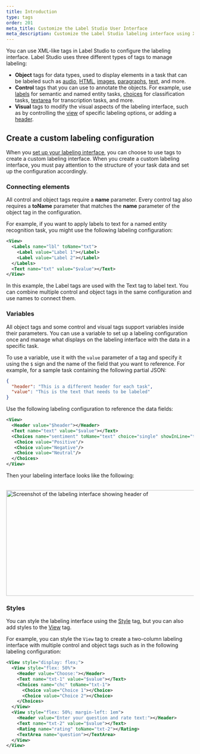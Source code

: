 ```yaml
---
title: Introduction
type: tags
order: 201
meta_title: Customize the Label Studio User Interface
meta_description: Customize the Label Studio labeling interface using XML-like tags for simple and complex data annotation tasks for machine learning and data science projects.
---
```


You can use XML-like tags in Label Studio to configure the labeling interface. Label Studio uses three different types of tags to manage labeling:
- **Object** tags for data types, used to display elements in a task that can be labeled such as [audio](audio.html), [HTML](hypertext.html), [images](image.html), [paragraphs](paragraphs.html), [text](text.html), and more.
- **Control** tags that you can use to annotate the objects. For example, use [labels](labels.html) for semantic and named entity tasks, [choices](choices.html) for classification tasks, [textarea](textarea.html) for transcription tasks, and more. 
- **Visual** tags to modify the visual aspects of the labeling interface, such as by controlling the [view](view.html) of specific labeling options, or adding a [header](header.html).

## Create a custom labeling configuration

When you [set up your labeling interface](/guide/setup.html), you can choose to use tags to create a custom labeling interface. When you create a custom labeling interface, you must pay attention to the structure of your task data and set up the configuration accordingly. 

### Connecting elements

All control and object tags require a **name** parameter. Every control tag also requires a **toName** parameter that matches the **name** parameter of the object tag in the configuration. 

For example, if you want to apply labels to text for a named entity recognition task, you might use the following labeling configuration:
```xml
<View>
  <Labels name="lbl" toName="txt">
    <Label value="Label 1"></Label>
    <Label value="Label 2"></Label>
  </Labels>
  <Text name="txt" value="$value"></Text>
</View>
```
In this example, the Label tags are used with the Text tag to label text. You can combine multiple control and object tags in the same configuration and use names to connect them.

### Variables

All object tags and some control and visual tags support variables inside their parameters. You can use a variable to set up a labeling configuration once and manage what displays on the labeling interface with the data in a specific task. 

To use a variable, use it with the `value` parameter of a tag and specify it using the `$` sign and the name of the field that you want to reference. For example, for a sample task containing the following partial JSON:
```json
{ 
  "header": "This is a different header for each task", 
  "value": "This is the text that needs to be labeled"
}
```

Use the following labeling configuration to reference the data fields:
```xml
<View>
  <Header value="$header"></Header>
  <Text name="text" value="$value"></Text>
  <Choices name="sentiment" toName="text" choice="single" showInLine="true">
   <Choice value="Positive"/>
   <Choice value="Negative"/>
   <Choice value="Neutral"/>
  </Choices>
</View>
```

Then your labeling interface looks like the following:

<br/>
<img src="/images/tag-header-example.png" alt="Screenshot of the labeling interface showing header of "This is a different header for each task" and text to be labeled of "This is the text that needs to be labeled" followed by a row of 3 checkboxes with Positive, Negative, and Neutral options." class="gif-border" width="748px" height="284px" />


### Styles

You can style the labeling interface using the [Style](style.html) tag, but you can also add styles to the [View](view.html) tag. 

For example, you can style the `View` tag to create a two-column labeling interface with multiple control and object tags such as in the following labeling configuration:
```xml
<View style="display: flex;">
  <View style="flex: 50%">
    <Header value="Choose:"></Header>
    <Text name="txt-1" value="$value"></Text>
    <Choices name="chc" toName="txt-1">
      <Choice value="Choice 1"></Choice>
      <Choice value="Choice 2"></Choice>
    </Choices>
  </View> 
  <View style="flex: 50%; margin-left: 1em">
    <Header value="Enter your question and rate text:"></Header>
    <Text name="txt-2" value="$value"></Text>
    <Rating name="rating" toName="txt-2"></Rating>
    <TextArea name="question"></TextArea>
  </View>
</View>
```
